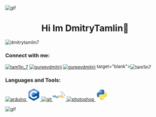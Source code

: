 ![gif](pix/spider-man-spider-verse.gif)

<h1 align="center">Hi  Im DmitryTamlin👻</h1>

<p align="left"> <img src="https://komarev.com/ghpvc/?username=dmitrytamlin7&label=Profile%20views&color=0e75b6&style=flat" alt="dmitrytamlin7" /> </p>


<h3 align="left">Connect with me:</h3>
<p align="left">
<a href="https://instagram.com/tam1in_7" target="blank"><img align="center" src="https://raw.githubusercontent.com/rahuldkjain/github-profile-readme-generator/master/src/images/icons/Social/instagram.svg" alt="tam1in_7" height="30" width="40" /></a>
<a href="https://discord.gg/gureevdmitrij" target="blank"><img align="center" src="https://raw.githubusercontent.com/rahuldkjain/github-profile-readme-generator/master/src/images/icons/Social/discord.svg" alt="gureevdmitrij" height="30" width="40" /></a>
<a href="https://vk.com/tam1in_7" target="blank"><img align="center" src="pix/vk.svg" alt="gureevdmitrij" height="30" width="40" color= #0077FF /></a> target="blank"><img align="center" src="pix/mtuci_logo.0a97624b.png" alt="tam1in7" height="45" width="130" /></a>


</p>

<h3 align="left">Languages and Tools:</h3>
<p align="left"> <a href="https://www.arduino.cc/" target="_blank" rel="noreferrer"> <img src="https://cdn.worldvectorlogo.com/logos/arduino-1.svg" alt="arduino" width="40" height="40"/> </a> <a href="https://www.cprogramming.com/" target="_blank" rel="noreferrer"> <img src="https://raw.githubusercontent.com/devicons/devicon/master/icons/c/c-original.svg" alt="c" width="40" height="40"/> </a> <a href="https://git-scm.com/" target="_blank" rel="noreferrer"> <img src="https://www.vectorlogo.zone/logos/git-scm/git-scm-icon.svg" alt="git" width="40" height="40"/> </a>  <a href="https://www.mysql.com/" target="_blank" rel="noreferrer"> <img src="https://raw.githubusercontent.com/devicons/devicon/master/icons/mysql/mysql-original-wordmark.svg" alt="mysql" width="40" height="40"/> </a>  </a> <a href="https://www.photoshop.com/en" target="_blank" rel="noreferrer"> <img src="pix/adobephotoshop.svg" alt="photoshop" width="40" height="40"/> </a> <a href="https://www.python.org" target="_blank" rel="noreferrer"> <img src="https://raw.githubusercontent.com/devicons/devicon/master/icons/python/python-original.svg" alt="python" width="40" height="40"/> </a>

![gif](pix/5611e7327fdfea18429920f28cdbb923987c92bcr1-444-378_hq.gif)

</p>

